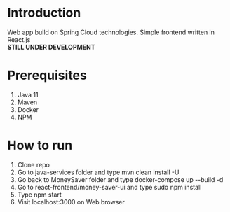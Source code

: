 # Introduction
Web app build on Spring Cloud technologies. Simple frontend written in React.js </br>
<b>STILL UNDER DEVELOPMENT</b>
# Prerequisites
1. Java 11
2. Maven
3. Docker
4. NPM
# How to run 
1. Clone repo
2. Go to java-services folder and type mvn clean install -U
3. Go back to MoneySaver folder and type docker-compose up --build -d
4. Go to react-frontend/money-saver-ui and type sudo npm install
5. Type npm start
6. Visit localhost:3000 on Web browser
